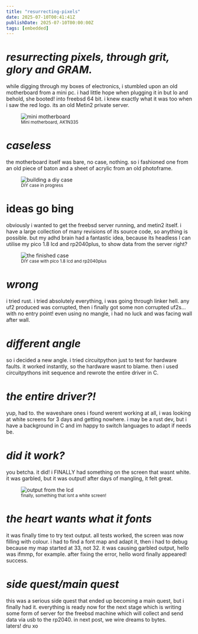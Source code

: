 ```yaml
---
title: "resurrecting-pixels"
date: 2025-07-10T00:41:41Z
publishDate: 2025-07-10T00:00:00Z
tags: [embedded]
---
```


<h1 id="resurrecting-pixels"><em>resurrecting pixels, through grit, glory and GRAM.</em></h1>

<p>while digging through my boxes of electronics, i stumbled upon an old motherboard from a mini pc. i had little hope when plugging it in but lo and behold, she booted! into freebsd 64 bit. i knew exactly what it was too when i saw the red logo. its an old Metin2 private server.</p>


<figure>
<img src="{{ site.baseurl }}/embedded/img/embedded-miniboard.jpeg" alt="mini motherboard" />
<br><sup>Mini motherboard, AK1N335</sup>
</figure>


<h1 id="ressurecting-pixels"><em>caseless</em></h1>
<p>the motherboard itself was bare, no case, nothing. so i fashioned one from an old piece of baton and a sheet of acrylic from an old photoframe.</p>

<figure>
<img src="{{ site.baseurl }}/embedded/img/embedded-diycase.jpeg" alt="building a diy case" />
<br><sup>DIY case in progress</sup>
</figure>

<h1 id="ressurecting-pixels"><em></em>ideas go bing</h1>
<p>obviously i wanted to get the freebsd server running, and metin2 itself. i have a large collection of many revisions of its source code, so anything is possible. but my adhd brain had a fantastic idea, because its headless I can utilise my pico 1.8 lcd and rp2040plus, to show data from the server right?</p>

<figure>
<img src="{{ site.baseurl }}/embedded/img/embedded-casefinished.jpeg" alt="the finished case" />
<br><sup>DIY case with pico 1.8 lcd and rp2040plus</sup>
</figure>

<h1 id="ressurecting-pixels"><em>wrong</em></h1>
<p>i tried rust. i tried absolutely everything, i was going through linker hell. any uf2 produced was corrupted, then i finally got some non corrupted uf2s... with no entry point! even using no mangle, i had no luck and was facing wall after wall.</p>


<h1 id="ressurecting-pixels"><em>different angle</em></h1>
<p>so i decided a new angle. i tried circuitpython just to test for hardware faults. it worked instantly, so the hardware wasnt to blame. then i used circuitpythons init sequence and rewrote the entire driver in C.</p>


<h1 id="ressurecting-pixels"><em>the entire driver?!</em></h1>
<p>yup, had to. the waveshare ones i found werent working at all, i was looking at white screens for 3 days and getting nowhere. i may be a rust dev, but i have a background in C and im happy to switch languages to adapt if needs be.</p>


<h1 id="ressurecting-pixels"><em>did it work?</em></h1>
<p>you betcha. it did! i FINALLY had something on the screen that wasnt white. it was garbled, but it was output! after days of mangling, it felt great.</p>

<figure>
<img src="{{ site.baseurl }}/embedded/img/embedded-lcd-garbled.jpeg" alt="output from the lcd" />
<br><sup>finally, something that isnt a white screen!</sup>
</figure>

<h1 id="ressurecting-pixels"><em>the heart wants what it fonts</em></h1>
<p>it was finally time to try text output. all tests worked, the screen was now filling with colour. i had to find a font map and adapt it, then i had to debug because my map started at 33, not 32. it was causing garbled output, hello was ifmmp, for example. after fixing the error, hello word finally appeared! success.</p>

<h1 id="ressurecting-pixels"><em>side quest/main quest</em></h1>
<p>this was a serious side quest that ended up becoming a main quest, but i finally had it. everything is ready now for the next stage which is writing some form of server for the freebsd machine which will collect and send data via usb to the rp2040. in next post, we wire dreams to bytes.<br> laters! dru xo</p>

